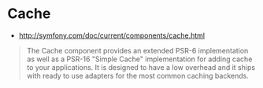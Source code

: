 # Cache
* http://symfony.com/doc/current/components/cache.html

> The Cache component provides an extended PSR-6 implementation as well as a PSR-16 "Simple Cache" implementation for adding cache to your applications. It is designed to have a low overhead and it ships with ready to use adapters for the most common caching backends.